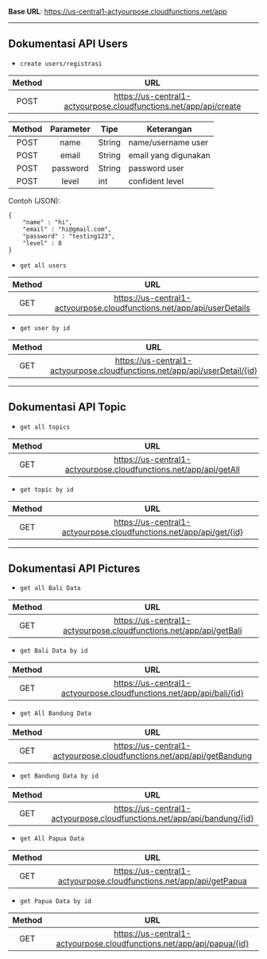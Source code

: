**Base URL**: https://us-central1-actyourpose.cloudfunctions.net/app

---

## Dokumentasi API Users

- ```create users/registrasi``` 

| Method |                                URL                                |
|:------:|:-----------------------------------------------------------------:|
|  POST  | https://us-central1-actyourpose.cloudfunctions.net/app/api/create |

| Method | Parameter | Tipe   | Keterangan           |
|:------:|:---------:|--------|----------------------|
|  POST  | name      | String | name/username user   |
|  POST  | email     | String | email yang digunakan |
|  POST  | password  | String | password user        |
|  POST  | level     | int    | confident level      |

Contoh (JSON):
```
{
    "name" : "hi",
    "email" : "hi@gmail.com",
    "password" : "testing123",
    "level" : 8
}
```

- ```get all users```

| Method |                                   URL                                  |
|:------:|:----------------------------------------------------------------------:|
|   GET  | https://us-central1-actyourpose.cloudfunctions.net/app/api/userDetails |

- ```get user by id``` 

| Method |                                     URL                                    |
|:------:|:--------------------------------------------------------------------------:|
|   GET  | https://us-central1-actyourpose.cloudfunctions.net/app/api/userDetail/{id} |


---


## Dokumentasi API Topic

- ```get all topics```

| Method |                                URL                                |
|:------:|:-----------------------------------------------------------------:|
|   GET  | https://us-central1-actyourpose.cloudfunctions.net/app/api/getAll |

- ```get topic by id```

| Method |                                 URL                                 |
|:------:|:-------------------------------------------------------------------:|
|   GET  | https://us-central1-actyourpose.cloudfunctions.net/app/api/get/{id} |


---


## Dokumentasi API Pictures

- ```get all Bali Data```

| Method |                                 URL                                |
|:------:|:------------------------------------------------------------------:|
|   GET  | https://us-central1-actyourpose.cloudfunctions.net/app/api/getBali |

- ```get Bali Data by id```

| Method |                                  URL                                 |
|:------:|:--------------------------------------------------------------------:|
|   GET  | https://us-central1-actyourpose.cloudfunctions.net/app/api/bali/{id} |

- ```get All Bandung Data```

| Method |                                  URL                                  |
|:------:|:---------------------------------------------------------------------:|
|   GET  | https://us-central1-actyourpose.cloudfunctions.net/app/api/getBandung |

- ```get Bandung Data by id```

| Method |                                   URL                                   |
|:------:|:-----------------------------------------------------------------------:|
|   GET  | https://us-central1-actyourpose.cloudfunctions.net/app/api/bandung/{id} |

- ```get All Papua Data```

| Method |                                 URL                                 |
|:------:|:-------------------------------------------------------------------:|
|   GET  | https://us-central1-actyourpose.cloudfunctions.net/app/api/getPapua |

- ```get Papua Data by id```

| Method |                                  URL                                  |
|:------:|:---------------------------------------------------------------------:|
|   GET  | https://us-central1-actyourpose.cloudfunctions.net/app/api/papua/{id} |
